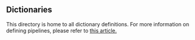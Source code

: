 
## Dictionaries

This directory is home to all dictionary definitions. For more information on defining pipelines, please refer to [this article.](https://boozallen.github.io/aissemble/current/dictionary-metamodel.html)